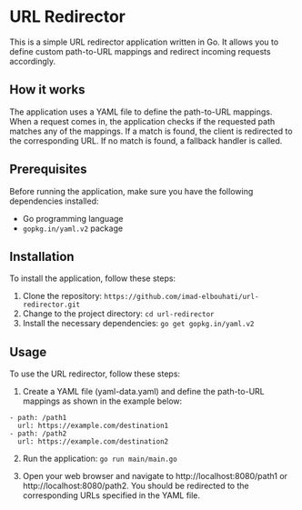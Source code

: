 # **URL Redirector**

This is a simple URL redirector application written in Go. It allows you to define custom path-to-URL mappings and redirect incoming requests accordingly.

## How it works
The application uses a YAML file to define the path-to-URL mappings. When a request comes in, the application checks if the requested path matches any of the mappings. If a match is found, the client is redirected to the corresponding URL. If no match is found, a fallback handler is called.

## Prerequisites
Before running the application, make sure you have the following dependencies installed:

* Go programming language
* `gopkg.in/yaml.v2` package

## Installation
To install the application, follow these steps:

1. Clone the repository: `https://github.com/imad-elbouhati/url-redirector.git`
2. Change to the project directory: `cd url-redirector`
3. Install the necessary dependencies: `go get gopkg.in/yaml.v2`

## Usage

To use the URL redirector, follow these steps:

1. Create a YAML file (yaml-data.yaml) and define the path-to-URL mappings as shown in the example below:

```
- path: /path1
  url: https://example.com/destination1
- path: /path2
  url: https://example.com/destination2
```

2. Run the application: `go run main/main.go`

3. Open your web browser and navigate to http://localhost:8080/path1 or http://localhost:8080/path2. You should be redirected to the corresponding URLs specified in the YAML file.
